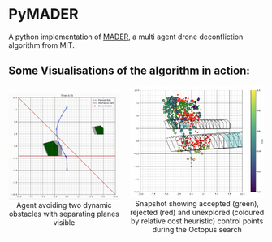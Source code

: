 # PyMADER
A python implementation of <a href="https://github.com/mit-acl/mader" target="_blank">MADER</a>, a multi agent drone deconfliction algorithm from MIT. 

## Some Visualisations of the algorithm in action:
<!-- <p align="center">
  <img src="assets/demo.gif" width="45%" />
  <img src="assets/demo1.png" width="45%" />
</p> -->

<div style="display: flex; justify-content: center; align-items: center;">
  <div style="text-align: center; margin-right: 10px;">
    <img src="assets/demo.gif" width="790px" />
    <div>Agent avoiding two dynamic obstacles with separating planes visible</div>
  </div>
  <div style="text-align: center; margin-left: 10px;">
    <img src="assets/demo1.png" width="900px" />
    <div>Snapshot showing accepted (green), rejected (red) and unexplored (coloured by relative cost heuristic) control points during the Octopus search</div>
  </div>
</div>